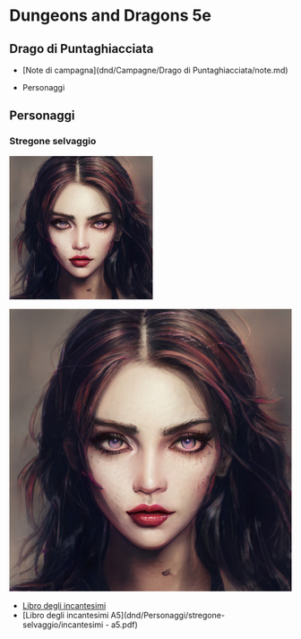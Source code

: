 # Dungeons and Dragons 5e

## Drago di Puntaghiacciata

- [Note di campagna](dnd/Campagne/Drago di Puntaghiacciata/note.md)

- Personaggi

  

## Personaggi

### Stregone selvaggio

<img src="dnd/Personaggi/stregone-selvaggio/ritratto.jpeg" alt="ritratto" style="zoom: 25%;" />

![ritratto](dnd/Personaggi/stregone-selvaggio/ritratto.jpeg)

- [Libro degli incantesimi](dnd/Personaggi/stregone-selvaggio/incantesimi.pdf)
- [Libro degli incantesimi A5](dnd/Personaggi/stregone-selvaggio/incantesimi - a5.pdf)

